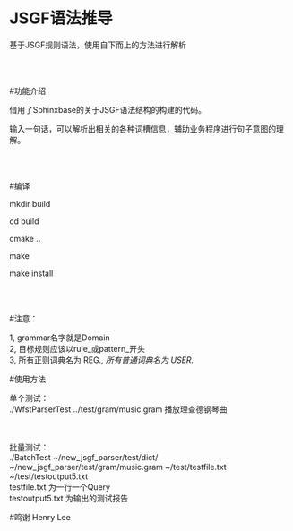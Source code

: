 JSGF语法推导
====

基于JSGF规则语法，使用自下而上的方法进行解析

<br><br>


#功能介绍


借用了Sphinxbase的关于JSGF语法结构的构建的代码。


输入一句话，可以解析出相关的各种词槽信息，辅助业务程序进行句子意图的理解。


<br><br>


#编译

mkdir build

cd build

cmake ..

make 

make install

<br><br>


#注意：

1, grammar名字就是Domain
<br>
2, 目标规则应该以rule_或pattern_开头
<br>
3, 所有正则词典名为 REG.*, 所有普通词典名为 USER.*
<br>


#使用方法

单个测试：
<br>
./WfstParserTest ../test/gram/music.gram  播放理查德钢琴曲
<br>
<br>
<br>

批量测试：
<br>
./BatchTest  ~/new_jsgf_parser/test/dict/  ~/new_jsgf_parser/test/gram/music.gram  ~/test/testfile.txt   ~/test/testoutput5.txt 
<br>
testfile.txt 为一行一个Query
<br>
testoutput5.txt 为输出的测试报告
<br>

#鸣谢
Henry Lee
